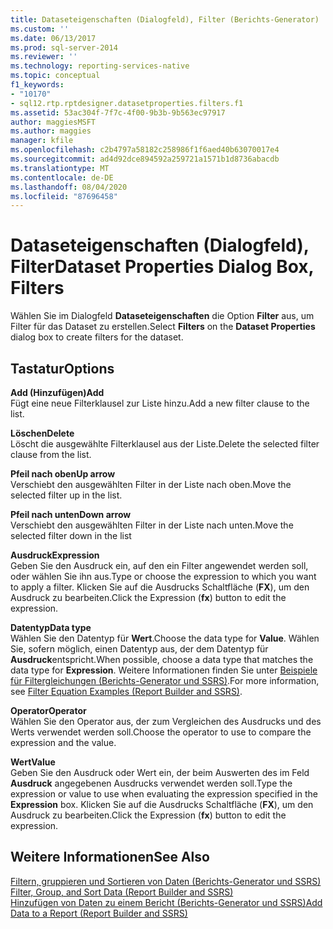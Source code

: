 ```yaml
---
title: Dataseteigenschaften (Dialogfeld), Filter (Berichts-Generator) | Microsoft-Dokumentation
ms.custom: ''
ms.date: 06/13/2017
ms.prod: sql-server-2014
ms.reviewer: ''
ms.technology: reporting-services-native
ms.topic: conceptual
f1_keywords:
- "10170"
- sql12.rtp.rptdesigner.datasetproperties.filters.f1
ms.assetid: 53ac304f-7f7c-4f00-9b3b-9b563ec97917
author: maggiesMSFT
ms.author: maggies
manager: kfile
ms.openlocfilehash: c2b4797a58182c258986f1f6aed40b63070017e4
ms.sourcegitcommit: ad4d92dce894592a259721a1571b1d8736abacdb
ms.translationtype: MT
ms.contentlocale: de-DE
ms.lasthandoff: 08/04/2020
ms.locfileid: "87696458"
---
```

# <a name="dataset-properties-dialog-box-filters"></a><span data-ttu-id="c36fc-102">Dataseteigenschaften (Dialogfeld), Filter</span><span class="sxs-lookup"><span data-stu-id="c36fc-102">Dataset Properties Dialog Box, Filters</span></span>
  <span data-ttu-id="c36fc-103">Wählen Sie im Dialogfeld **Dataseteigenschaften** die Option **Filter** aus, um Filter für das Dataset zu erstellen.</span><span class="sxs-lookup"><span data-stu-id="c36fc-103">Select **Filters** on the **Dataset Properties** dialog box to create filters for the dataset.</span></span>  
  
## <a name="options"></a><span data-ttu-id="c36fc-104">Tastatur</span><span class="sxs-lookup"><span data-stu-id="c36fc-104">Options</span></span>  
 <span data-ttu-id="c36fc-105">**Add (Hinzufügen)**</span><span class="sxs-lookup"><span data-stu-id="c36fc-105">**Add**</span></span>  
 <span data-ttu-id="c36fc-106">Fügt eine neue Filterklausel zur Liste hinzu.</span><span class="sxs-lookup"><span data-stu-id="c36fc-106">Add a new filter clause to the list.</span></span>  
  
 <span data-ttu-id="c36fc-107">**Löschen**</span><span class="sxs-lookup"><span data-stu-id="c36fc-107">**Delete**</span></span>  
 <span data-ttu-id="c36fc-108">Löscht die ausgewählte Filterklausel aus der Liste.</span><span class="sxs-lookup"><span data-stu-id="c36fc-108">Delete the selected filter clause from the list.</span></span>  
  
 <span data-ttu-id="c36fc-109">**Pfeil nach oben**</span><span class="sxs-lookup"><span data-stu-id="c36fc-109">**Up arrow**</span></span>  
 <span data-ttu-id="c36fc-110">Verschiebt den ausgewählten Filter in der Liste nach oben.</span><span class="sxs-lookup"><span data-stu-id="c36fc-110">Move the selected filter up in the list.</span></span>  
  
 <span data-ttu-id="c36fc-111">**Pfeil nach unten**</span><span class="sxs-lookup"><span data-stu-id="c36fc-111">**Down arrow**</span></span>  
 <span data-ttu-id="c36fc-112">Verschiebt den ausgewählten Filter in der Liste nach unten.</span><span class="sxs-lookup"><span data-stu-id="c36fc-112">Move the selected filter down in the list</span></span>  
  
 <span data-ttu-id="c36fc-113">**Ausdruck**</span><span class="sxs-lookup"><span data-stu-id="c36fc-113">**Expression**</span></span>  
 <span data-ttu-id="c36fc-114">Geben Sie den Ausdruck ein, auf den ein Filter angewendet werden soll, oder wählen Sie ihn aus.</span><span class="sxs-lookup"><span data-stu-id="c36fc-114">Type or choose the expression to which you want to apply a filter.</span></span> <span data-ttu-id="c36fc-115">Klicken Sie auf die Ausdrucks Schaltfläche (**FX**), um den Ausdruck zu bearbeiten.</span><span class="sxs-lookup"><span data-stu-id="c36fc-115">Click the Expression (**fx**) button to edit the expression.</span></span>  
  
 <span data-ttu-id="c36fc-116">**Datentyp**</span><span class="sxs-lookup"><span data-stu-id="c36fc-116">**Data type**</span></span>  
 <span data-ttu-id="c36fc-117">Wählen Sie den Datentyp für **Wert**.</span><span class="sxs-lookup"><span data-stu-id="c36fc-117">Choose the data type for **Value**.</span></span> <span data-ttu-id="c36fc-118">Wählen Sie, sofern möglich, einen Datentyp aus, der dem Datentyp für **Ausdruck**entspricht.</span><span class="sxs-lookup"><span data-stu-id="c36fc-118">When possible, choose a data type that matches the data type for **Expression**.</span></span> <span data-ttu-id="c36fc-119">Weitere Informationen finden Sie unter [Beispiele für Filtergleichungen &#40;Berichts-Generator und SSRS&#41;](../report-design/filter-equation-examples-report-builder-and-ssrs.md).</span><span class="sxs-lookup"><span data-stu-id="c36fc-119">For more information, see [Filter Equation Examples &#40;Report Builder and SSRS&#41;](../report-design/filter-equation-examples-report-builder-and-ssrs.md).</span></span>  
  
 <span data-ttu-id="c36fc-120">**Operator**</span><span class="sxs-lookup"><span data-stu-id="c36fc-120">**Operator**</span></span>  
 <span data-ttu-id="c36fc-121">Wählen Sie den Operator aus, der zum Vergleichen des Ausdrucks und des Werts verwendet werden soll.</span><span class="sxs-lookup"><span data-stu-id="c36fc-121">Choose the operator to use to compare the expression and the value.</span></span>  
  
 <span data-ttu-id="c36fc-122">**Wert**</span><span class="sxs-lookup"><span data-stu-id="c36fc-122">**Value**</span></span>  
 <span data-ttu-id="c36fc-123">Geben Sie den Ausdruck oder Wert ein, der beim Auswerten des im Feld **Ausdruck** angegebenen Ausdrucks verwendet werden soll.</span><span class="sxs-lookup"><span data-stu-id="c36fc-123">Type the expression or value to use when evaluating the expression specified in the **Expression** box.</span></span> <span data-ttu-id="c36fc-124">Klicken Sie auf die Ausdrucks Schaltfläche (**FX**), um den Ausdruck zu bearbeiten.</span><span class="sxs-lookup"><span data-stu-id="c36fc-124">Click the Expression (**fx**) button to edit the expression.</span></span>  
  
## <a name="see-also"></a><span data-ttu-id="c36fc-125">Weitere Informationen</span><span class="sxs-lookup"><span data-stu-id="c36fc-125">See Also</span></span>  
 <span data-ttu-id="c36fc-126">[Filtern, gruppieren und Sortieren von Daten &#40;Berichts-Generator und SSRS&#41;](../report-design/filter-group-and-sort-data-report-builder-and-ssrs.md) </span><span class="sxs-lookup"><span data-stu-id="c36fc-126">[Filter, Group, and Sort Data &#40;Report Builder and SSRS&#41;](../report-design/filter-group-and-sort-data-report-builder-and-ssrs.md) </span></span>  
 [<span data-ttu-id="c36fc-127">Hinzufügen von Daten zu einem Bericht &#40;Berichts-Generator und SSRS&#41;</span><span class="sxs-lookup"><span data-stu-id="c36fc-127">Add Data to a Report &#40;Report Builder and SSRS&#41;</span></span>](report-datasets-ssrs.md)  
  
  
